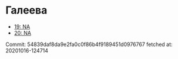# Галеева
- [19: NA](19.md)
- [20: NA](20.md)

Commit: 54839daf8da9e2fa0c0f86b4f9189451d0976767
 fetched at: 20201016-124714
